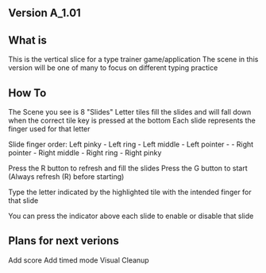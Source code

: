 Version A_1.01
---------------------------------------
What is
-----------
This is the vertical slice for a type trainer game/application
The scene in this version will be one of many to focus on different typing practice

How To
-----------
The Scene you see is 8 "Slides"
Letter tiles fill the slides and will fall down when the correct tile key is pressed at the bottom
Each slide represents the finger used for that letter

Slide finger order:
Left pinky - Left ring - Left middle - Left pointer - - Right pointer - Right middle - Right ring - Right pinky

Press the R button to refresh and fill the slides
Press the G button to start (Always refresh (R) before starting)

Type the letter indicated by the highlighted tile with the intended finger for that slide

You can press the indicator above each slide to enable or disable that slide


Plans for next verions
------------------------
Add score
Add timed mode
Visual Cleanup
